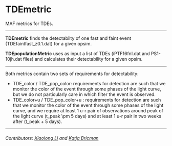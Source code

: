# TDEmetric
MAF metrics for TDEs.

---

**TDEmetric** finds the detectabilty of one fast and faint event (TDEfaintfast_z0.1.dat) for a given opsim.

**TDEpopulationMetric** uses as input a list of TDEs (iPTF16fnl.dat and PS1-10jh.dat files) and calculates their detectability for a given opsim.

---

Both metrics contain two sets of requirements for detectability:
   - TDE_color / TDE_pop_color: requirements for detection are such that we monitor the color of the event through some phases of the light curve, but we do not particularly care in which filter the event is observed.
   - TDE_color+u / TDE_pop_color+u : requirements for detection are such that we monitor the color of the event through some phases of the light curve, and we require at least 1 u-r pair of observations around peak of the light curve (t_peak \pm 5 days) and at least 1 u-r pair in two weeks after (t_peak + 5 days).

---

###### Contributors: [Xiaolong Li](https://github.com/xiaolng) and [Katja Bricman](https://github.com/Bricmank)
